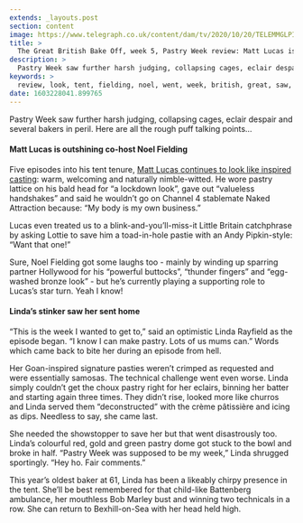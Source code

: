 ```yaml
--- 
extends: _layouts.post 
section: content 
image: https://www.telegraph.co.uk/content/dam/tv/2020/10/20/TELEMMGLPICT000241448096_trans_NvBQzQNjv4Bqek9vKm18v_rkIPH9w2GMNoGXySPv9M1Jbe0Fc3Bi1Fk.jpeg?impolicy=logo-overlay 
title: > 
  The Great British Bake Off, week 5, Pastry Week review: Matt Lucas is outshining Noel Fielding 
description: > 
  Pastry Week saw further harsh judging, collapsing cages, eclair despair and several bakers in peril.Here are all the rough puff talking points…Matt Lucas is outshining co-host Noel FieldingFive episodes into his tent tenure, Matt Lucas continues to look like inspired casting: warm, welcoming and naturally nimble-witted.Linda’s stinker saw her sent home“This is the week I wanted to get to,” said an optimistic Linda Rayfield as the episode began.Linda simply couldn’t get the choux pastry right for her eclairs, binning her batter and starting again three times.“Pastry Week was supposed to be my week,” Linda shrugged sportingly. 
keywords: > 
  review, look, tent, fielding, noel, went, week, british, great, saw, matt, lucas, linda, pastry, outshining, save 
date: 1603228041.899765 
--- 
```

<div><p>Pastry Week saw further harsh judging, collapsing cages, eclair despair and several bakers in peril. Here are all the rough puff talking points&#8230;</p>
<h4>Matt Lucas is outshining co-host Noel Fielding</h4>
<p>Five episodes into his tent tenure, <a href="https://www.telegraph.co.uk/tv/2020/09/23/has-matt-lucas-single-handedly-saved-bake/">Matt Lucas continues to look like inspired casting</a>: warm, welcoming and naturally nimble-witted. He wore pastry lattice on his bald head for &#8220;a lockdown look&#8221;, gave out &#8220;valueless handshakes&#8221; and said he wouldn&#8217;t go on Channel 4 stablemate Naked Attraction because: &#8220;My body is my own business.&#8221;</p>
<p>Lucas even treated us to a blink-and-you&#8217;ll-miss-it Little Britain catchphrase by asking Lottie to save him a toad-in-hole pastie with an Andy Pipkin-style: &#8220;Want that one!&#8221;</p>
<p>Sure, Noel Fielding got some laughs too - mainly by winding up sparring partner Hollywood for his &#8220;powerful buttocks&#8221;, &#8220;thunder fingers&#8221; and &#8220;egg-washed bronze look&#8221; - but he&#8217;s currently playing a supporting role to Lucas&#8217;s star turn. Yeah I know!</p>
<h4>Linda&#8217;s stinker saw her sent home</h4>
<p>&#8220;This is the week I wanted to get to,&#8221; said an optimistic Linda Rayfield as the episode began. &#8220;I know I can make pastry. Lots of us mums can.&#8221; Words which came back to bite her during an episode from hell.</p>
<p>Her Goan-inspired signature pasties weren&#8217;t crimped as requested and were essentially samosas. The technical challenge went even worse. Linda simply couldn&#8217;t get the choux pastry right for her eclairs, binning her batter and starting again three times. They didn&#8217;t rise, looked more like churros and Linda served them &#8220;deconstructed&#8221; with the cr&#232;me p&#226;tissi&#232;re and icing as dips. Needless to say, she came last.</p>
<p>She needed the showstopper to save her but that went disastrously too. Linda&#8217;s colourful red, gold and green pastry dome got stuck to the bowl and broke in half. &#8220;Pastry Week was supposed to be my week,&#8221; Linda shrugged sportingly. &#8220;Hey ho. Fair comments.&#8221;</p>
<p>This year&#8217;s oldest baker at 61, Linda has been a likeably chirpy presence in the tent. She&#8217;ll be best remembered for that child-like Battenberg ambulance, her mouthless Bob Marley bust and winning two technicals in a row. She can return to Bexhill-on-Sea with her head held high.&#160;</p>
</div>